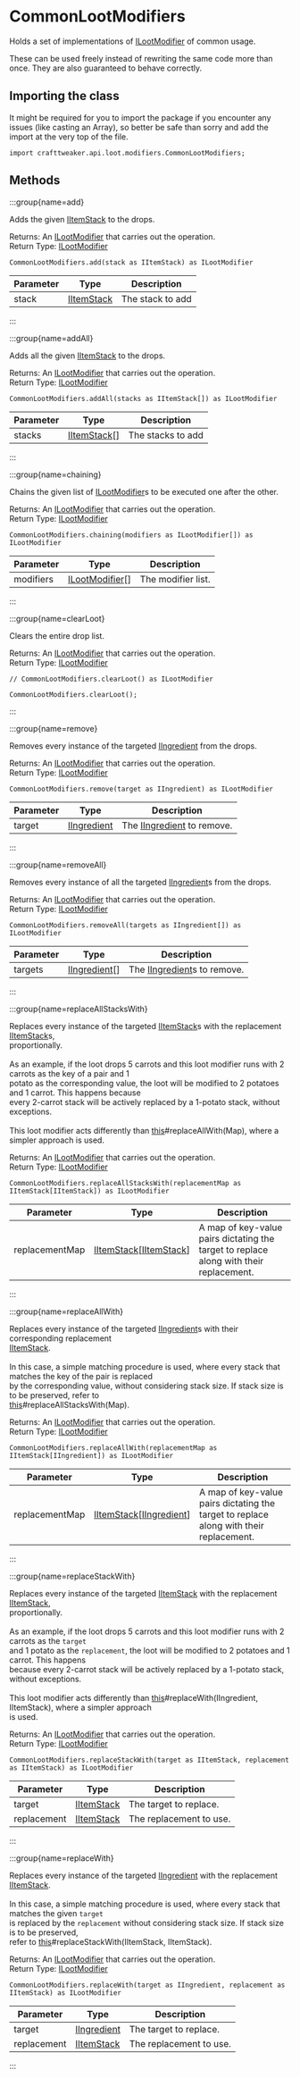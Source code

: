 # CommonLootModifiers

Holds a set of implementations of [ILootModifier](/vanilla/api/loot/modifiers/ILootModifier) of common usage.

 These can be used freely instead of rewriting the same code more than once. They are also guaranteed to behave
 correctly.

## Importing the class

It might be required for you to import the package if you encounter any issues (like casting an Array), so better be safe than sorry and add the import at the very top of the file.
```zenscript
import crafttweaker.api.loot.modifiers.CommonLootModifiers;
```


## Methods

:::group{name=add}

Adds the given [IItemStack](/vanilla/api/items/IItemStack) to the drops.

Returns: An [ILootModifier](/vanilla/api/loot/modifiers/ILootModifier) that carries out the operation.  
Return Type: [ILootModifier](/vanilla/api/loot/modifiers/ILootModifier)

```zenscript
CommonLootModifiers.add(stack as IItemStack) as ILootModifier
```

| Parameter | Type | Description |
|-----------|------|-------------|
| stack | [IItemStack](/vanilla/api/items/IItemStack) | The stack to add |


:::

:::group{name=addAll}

Adds all the given [IItemStack](/vanilla/api/items/IItemStack) to the drops.

Returns: An [ILootModifier](/vanilla/api/loot/modifiers/ILootModifier) that carries out the operation.  
Return Type: [ILootModifier](/vanilla/api/loot/modifiers/ILootModifier)

```zenscript
CommonLootModifiers.addAll(stacks as IItemStack[]) as ILootModifier
```

| Parameter | Type | Description |
|-----------|------|-------------|
| stacks | [IItemStack](/vanilla/api/items/IItemStack)[] | The stacks to add |


:::

:::group{name=chaining}

Chains the given list of [ILootModifier](/vanilla/api/loot/modifiers/ILootModifier)s to be executed one after the other.

Returns: An [ILootModifier](/vanilla/api/loot/modifiers/ILootModifier) that carries out the operation.  
Return Type: [ILootModifier](/vanilla/api/loot/modifiers/ILootModifier)

```zenscript
CommonLootModifiers.chaining(modifiers as ILootModifier[]) as ILootModifier
```

| Parameter | Type | Description |
|-----------|------|-------------|
| modifiers | [ILootModifier](/vanilla/api/loot/modifiers/ILootModifier)[] | The modifier list. |


:::

:::group{name=clearLoot}

Clears the entire drop list.

Returns: An [ILootModifier](/vanilla/api/loot/modifiers/ILootModifier) that carries out the operation.  
Return Type: [ILootModifier](/vanilla/api/loot/modifiers/ILootModifier)

```zenscript
// CommonLootModifiers.clearLoot() as ILootModifier

CommonLootModifiers.clearLoot();
```

:::

:::group{name=remove}

Removes every instance of the targeted [IIngredient](/vanilla/api/items/IIngredient) from the drops.

Returns: An [ILootModifier](/vanilla/api/loot/modifiers/ILootModifier) that carries out the operation.  
Return Type: [ILootModifier](/vanilla/api/loot/modifiers/ILootModifier)

```zenscript
CommonLootModifiers.remove(target as IIngredient) as ILootModifier
```

| Parameter | Type | Description |
|-----------|------|-------------|
| target | [IIngredient](/vanilla/api/items/IIngredient) | The [IIngredient](/vanilla/api/items/IIngredient) to remove. |


:::

:::group{name=removeAll}

Removes every instance of all the targeted [IIngredient](/vanilla/api/items/IIngredient)s from the drops.

Returns: An [ILootModifier](/vanilla/api/loot/modifiers/ILootModifier) that carries out the operation.  
Return Type: [ILootModifier](/vanilla/api/loot/modifiers/ILootModifier)

```zenscript
CommonLootModifiers.removeAll(targets as IIngredient[]) as ILootModifier
```

| Parameter | Type | Description |
|-----------|------|-------------|
| targets | [IIngredient](/vanilla/api/items/IIngredient)[] | The [IIngredient](/vanilla/api/items/IIngredient)s to remove. |


:::

:::group{name=replaceAllStacksWith}

Replaces every instance of the targeted [IItemStack](/vanilla/api/items/IItemStack)s with the replacement [IItemStack](/vanilla/api/items/IItemStack)s, <br />  proportionally. <br />  <br />  As an example, if the loot drops 5 carrots and this loot modifier runs with 2 carrots as the key of a pair and 1 <br />  potato as the corresponding value, the loot will be modified to 2 potatoes and 1 carrot. This happens because <br />  every 2-carrot stack will be actively replaced by a 1-potato stack, without exceptions. <br />  <br />  This loot modifier acts differently than [this](.)#replaceAllWith(Map), where a simpler approach is used.

Returns: An [ILootModifier](/vanilla/api/loot/modifiers/ILootModifier) that carries out the operation.  
Return Type: [ILootModifier](/vanilla/api/loot/modifiers/ILootModifier)

```zenscript
CommonLootModifiers.replaceAllStacksWith(replacementMap as IItemStack[IItemStack]) as ILootModifier
```

| Parameter | Type | Description |
|-----------|------|-------------|
| replacementMap | [IItemStack](/vanilla/api/items/IItemStack)[[IItemStack](/vanilla/api/items/IItemStack)] | A map of key-value pairs dictating the target to replace along with their replacement. |


:::

:::group{name=replaceAllWith}

Replaces every instance of the targeted [IIngredient](/vanilla/api/items/IIngredient)s with their corresponding replacement <br />  [IItemStack](/vanilla/api/items/IItemStack). <br />  <br />  In this case, a simple matching procedure is used, where every stack that matches the key of the pair is replaced <br />  by the corresponding value, without considering stack size. If stack size is to be preserved, refer to <br />  [this](.)#replaceAllStacksWith(Map).

Returns: An [ILootModifier](/vanilla/api/loot/modifiers/ILootModifier) that carries out the operation.  
Return Type: [ILootModifier](/vanilla/api/loot/modifiers/ILootModifier)

```zenscript
CommonLootModifiers.replaceAllWith(replacementMap as IItemStack[IIngredient]) as ILootModifier
```

| Parameter | Type | Description |
|-----------|------|-------------|
| replacementMap | [IItemStack](/vanilla/api/items/IItemStack)[[IIngredient](/vanilla/api/items/IIngredient)] | A map of key-value pairs dictating the target to replace along with their replacement. |


:::

:::group{name=replaceStackWith}

Replaces every instance of the targeted [IItemStack](/vanilla/api/items/IItemStack) with the replacement [IItemStack](/vanilla/api/items/IItemStack), <br />  proportionally. <br />  <br />  As an example, if the loot drops 5 carrots and this loot modifier runs with 2 carrots as the <code>target</code> <br />  and 1 potato as the <code>replacement</code>, the loot will be modified to 2 potatoes and 1 carrot. This happens <br />  because every 2-carrot stack will be actively replaced by a 1-potato stack, without exceptions. <br />  <br />  This loot modifier acts differently than [this](.)#replaceWith(IIngredient, IItemStack), where a simpler approach <br />  is used.

Returns: An [ILootModifier](/vanilla/api/loot/modifiers/ILootModifier) that carries out the operation.  
Return Type: [ILootModifier](/vanilla/api/loot/modifiers/ILootModifier)

```zenscript
CommonLootModifiers.replaceStackWith(target as IItemStack, replacement as IItemStack) as ILootModifier
```

| Parameter | Type | Description |
|-----------|------|-------------|
| target | [IItemStack](/vanilla/api/items/IItemStack) | The target to replace. |
| replacement | [IItemStack](/vanilla/api/items/IItemStack) | The replacement to use. |


:::

:::group{name=replaceWith}

Replaces every instance of the targeted [IIngredient](/vanilla/api/items/IIngredient) with the replacement [IItemStack](/vanilla/api/items/IItemStack). <br />  <br />  In this case, a simple matching procedure is used, where every stack that matches the given <code>target</code> <br />  is replaced by the <code>replacement</code> without considering stack size. If stack size is to be preserved, <br />  refer to [this](.)#replaceStackWith(IItemStack, IItemStack).

Returns: An [ILootModifier](/vanilla/api/loot/modifiers/ILootModifier) that carries out the operation.  
Return Type: [ILootModifier](/vanilla/api/loot/modifiers/ILootModifier)

```zenscript
CommonLootModifiers.replaceWith(target as IIngredient, replacement as IItemStack) as ILootModifier
```

| Parameter | Type | Description |
|-----------|------|-------------|
| target | [IIngredient](/vanilla/api/items/IIngredient) | The target to replace. |
| replacement | [IItemStack](/vanilla/api/items/IItemStack) | The replacement to use. |


:::


